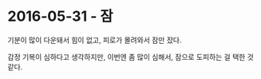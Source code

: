 # 2016-05-31 - 잠

기분이 많이 다운돼서 힘이 없고, 피로가 몰려와서 잠만 잤다.

감정 기복이 심하다고 생각하지만, 이번엔 좀 많이 심해서, 잠으로 도피하는 걸 택한 것 같다.

